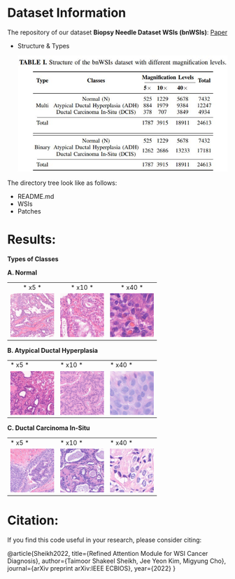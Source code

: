 # Dataset Information

The repository of our dataset **Biopsy Needle Dataset WSIs (bnWSIs)**: [Paper](https://example.com/)

- Structure & Types

	![Structure1](/Images/Structure.JPG)
		
The directory tree look like as follows:

- README.md
- WSIs
- Patches
  
# Results:

**Types of Classes**

**A. Normal**

<table>
  <tr>
    <td align="center">* x5 *</td>
    <td align="center">* x10 *</td>
    <td align="center">* x40 *</td>
  </tr>
  <tr>
    <td><img src="/Images/A-x5.png" width="100" height="100"" /></td>
    <td><img src="/Images/A-x10.png" width="100" height="100"" /></td>
    <td><img src="/Images/A-x40.png" width="100" height="100"" /></td>
  </tr>
 </table>
 
**B. Atypical Ductal Hyperplasia**

<table>
  <tr>
    <td>* x5 *</td>
    <td>* x10 *</td>
    <td>* x40 *</td>
  </tr>
  <tr>
    <td><img src="/Images/B-x5.png" width="100" height="100"" /></td>
    <td><img src="/Images/B-x10.png" width="100" height="100"" /></td>
    <td><img src="/Images/B-x40.png" width="100" height="100"" /></td>
  </tr>
 </table>

**C. Ductal Carcinoma In-Situ**

<table>
  <tr>
    <td>* x5 *</td>
    <td>* x10 *</td>
    <td>* x40 *</td>
  </tr>
  <tr>
    <td><img src="/Images/C-x5.png" width="100" height="100"" /></td>
    <td><img src="/Images/C-x10.png" width="100" height="100"" /></td>
    <td><img src="/Images/C-x40.png" width="100" height="100"" /></td>
  </tr>
 </table>

# Citation:

If you find this code useful in your research, please consider citing:

@article{Sheikh2022,
  title={Refined Attention Module for WSI Cancer Diagnosis},
  author={Taimoor Shakeel Sheikh, Jee Yeon Kim, Migyung Cho},
  journal={arXiv preprint arXiv:IEEE ECBIOS},
  year={2022}
}